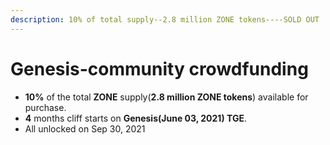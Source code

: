 ```yaml
---
description: 10% of total supply--2.8 million ZONE tokens----SOLD OUT
---
```


# Genesis-community crowdfunding

* **10%** of the total **ZONE** supply(**2.8 million ZONE tokens**) available for purchase.
* **4** months cliff starts on **Genesis(June 03, 2021) TGE**.&#x20;
* All unlocked on Sep 30, 2021



